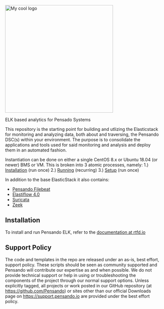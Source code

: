 <img src="https://pensando.io/wp-content/themes/pensando/assets/images/logo.svg" alt="My cool logo" width="350"/>


ELK based analytics for Pensado Systems

This repository is the starting point for building and utlizing the Elasticstack for monitoring and analyzing
data, both about and traversing, the Pensando DSC(s) within your environment.  The purpose is to consolidate the
applications and tools used for said monitoring and analysis and deploy them in an automated fashion.

Instantiation can be done on either a single CentOS 8.x or Ubuntu 18.04 (or newer) BMS or VM.
This is broken into 3 atomic processes, namely:
1.) [Installation](docs/install)  (run once)
2.) [Running](docs/run-pensando-elk)  (recurring)
3.) [Setup](docs/setup)  (run once)


In addition to the base ElasticStack it also contains:
- [Pensando Filebeat](https://github.com/pensando)
- [Elastiflow 4.0](https://github.com/robcowart/elastiflow/tree/4.x-dev)
- [Suricata](https://suricata-ids.org/)
- [Zeek](https://zeek.org/)

## Installation
To install and run Pensando ELK, refer to the [documentation at rtfd.io](http://pensando-elk.rtfd.io)
## Support Policy
The code and templates in the repo are released under an as-is, best effort, support policy. These scripts should be seen as community supported and Pensando will contribute our expertise as and when possible. We do not provide technical support or help in using or troubleshooting the components of the project through our normal support options. Unless explicitly tagged, all projects or work posted in our GitHub repository (at https://github.com/Pensando) or sites other than our official Downloads page on https://support.pensando.io are provided under the best effort policy.

